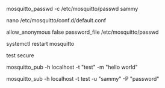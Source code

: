 mosquitto_passwd -c /etc/mosquitto/passwd sammy

nano /etc/mosquitto/conf.d/default.conf

allow_anonymous false
password_file /etc/mosquitto/passwd

systemctl restart mosquitto

test secure

mosquitto_pub -h localhost -t "test" -m "hello world"


mosquitto_sub -h localhost -t test -u "sammy" -P "password"

